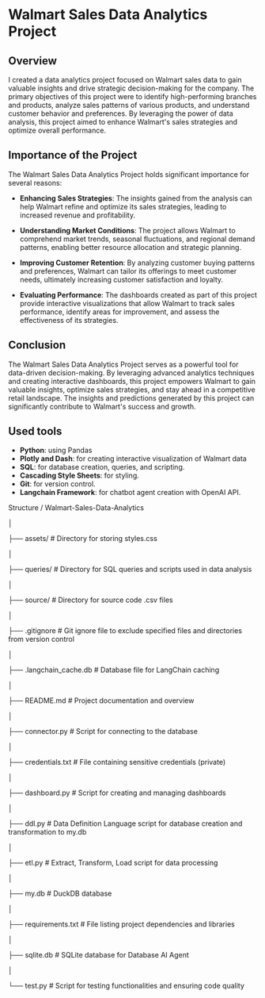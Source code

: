 # Walmart Sales Data Analytics Project

## Overview

I created a data analytics project focused on Walmart sales data to gain valuable insights and drive strategic decision-making for the company. The primary objectives of this project were to identify high-performing branches and products, analyze sales patterns of various products, and understand customer behavior and preferences. By leveraging the power of data analysis, this project aimed to enhance Walmart's sales strategies and optimize overall performance.

## Importance of the Project

The Walmart Sales Data Analytics Project holds significant importance for several reasons:

- **Enhancing Sales Strategies**: The insights gained from the analysis can help Walmart refine and optimize its sales strategies, leading to increased revenue and profitability.

- **Understanding Market Conditions**: The project allows Walmart to comprehend market trends, seasonal fluctuations, and regional demand patterns, enabling better resource allocation and strategic planning.

- **Improving Customer Retention**: By analyzing customer buying patterns and preferences, Walmart can tailor its offerings to meet customer needs, ultimately increasing customer satisfaction and loyalty.

- **Evaluating Performance**: The dashboards created as part of this project provide interactive visualizations that allow Walmart to track sales performance, identify areas for improvement, and assess the effectiveness of its strategies.

## Conclusion

The Walmart Sales Data Analytics Project serves as a powerful tool for data-driven decision-making. By leveraging advanced analytics techniques and creating interactive dashboards, this project empowers Walmart to gain valuable insights, optimize sales strategies, and stay ahead in a competitive retail landscape. The insights and predictions generated by this project can significantly contribute to Walmart's success and growth.


## Used tools

- **Python**: using Pandas
- **Plotly and Dash**: for creating interactive visualization of Walmart data
- **SQL**: for database creation, queries, and scripting.
- **Cascading Style Sheets**: for styling.
- **Git**: for version control.
- **Langchain Framework**: for chatbot agent creation with OpenAI API. 

Structure / Walmart-Sales-Data-Analytics

│

├── assets/ # Directory for storing styles.css

│

├── queries/ # Directory for SQL queries and scripts used in data analysis

│

├── source/ # Directory for source code .csv files

│

├── .gitignore # Git ignore file to exclude specified files and directories from version control

│

├── .langchain_cache.db # Database file for LangChain caching

│

├── README.md # Project documentation and overview

│

├── connector.py # Script for connecting to the database

│

├── credentials.txt # File containing sensitive credentials (private)

│

├── dashboard.py # Script for creating and managing dashboards

│

├── ddl.py # Data Definition Language script for database creation and transformation to my.db

│

├── etl.py # Extract, Transform, Load script for data processing

│

├── my.db # DuckDB database

│

├── requirements.txt # File listing project dependencies and libraries

│

├── sqlite.db # SQLite database for Database AI Agent

│

└── test.py # Script for testing functionalities and ensuring code quality
